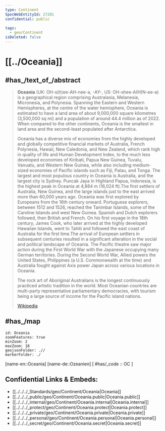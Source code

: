 ```yaml
---
type: Continent
SpocWebEntityId: 27201
confidential: public

tags:
  - geo/Continent
isDeleted: false
---
```


# [[../Oceania]] 

## #has_/text_of_/abstract  


> **Oceania** (UK:  OH-s(h)ee-AH-nee-ə, -⁠AY-, US:   OH-shee-A(H)N-ee-ə) is a geographical region comprising Australasia, Melanesia, Micronesia, and Polynesia. Spanning the Eastern and Western Hemispheres, at the centre of the water hemisphere, Oceania is estimated to have a land area of about 9,000,000 square kilometres (3,500,000 sq mi) and a population of around 44.4 million as of 2022. When compared to the other continents, Oceania is the smallest in land area and the second-least populated after Antarctica.
>
> Oceania has a diverse mix of economies from the highly developed and globally competitive financial markets of Australia, French Polynesia, Hawaii, New Caledonia, and New Zealand, which rank high in quality of life and Human Development Index, to the much less developed economies of Kiribati, Papua New Guinea, Tuvalu, Vanuatu, and Western New Guinea, while also including medium-sized economies of Pacific islands such as Fiji, Palau, and Tonga. The largest and most populous country in Oceania is Australia, and the largest city is Sydney. Puncak Jaya in Highland Papua, Indonesia, is the highest peak in Oceania at 4,884 m (16,024 ft).The first settlers of Australia, New Guinea, and the large islands just to the east arrived more than 60,000 years ago. Oceania was first explored by Europeans from the 16th century onward. Portuguese explorers, between 1512 and 1526, reached the Tanimbar Islands, some of the Caroline Islands and west New Guinea. Spanish and Dutch explorers followed, then British and French. On his first voyage in the 18th century, James Cook, who later arrived at the highly developed Hawaiian Islands, went to Tahiti and followed the east coast of Australia for the first time.The arrival of European settlers in subsequent centuries resulted in a significant alteration in the social and political landscape of Oceania. The Pacific theatre saw major action during the First World War with the Japanese occupying many German territories. During the Second World War, Allied powers the United States, Philippines (a U.S. Commonwealth at the time) and Australia fought against Axis power Japan across various locations in Oceania.
>
> The rock art of Aboriginal Australians is the longest continuously practiced artistic tradition in the world. Most Oceanian countries are multi-party representative parliamentary democracies, with tourism being a large source of income for the Pacific island nations.
>
> [Wikipedia](https://en.wikipedia.org/wiki/Oceania)


## #has_/map 

```leaflet
id: Oceania
zoomFeatures: true 
minZoom: 2 
maxZoom: 18
geojsonFolder: .// 
markerFolder: ./
```

[name-en::Oceania]
[name-de::Ozeanien]
[ #has/_code  :: OC ]

## Confidential Links & Embeds: 
- [[../../../_Standards/geo/Continent/Oceania|Oceania]] 
- [[../../../_public/geo/Continent/Oceania.public|Oceania.public]] 
- [[../../../_internal/geo/Continent/Oceania.internal|Oceania.internal]] 
- [[../../../_protect/geo/Continent/Oceania.protect|Oceania.protect]] 
- [[../../../_private/geo/Continent/Oceania.private|Oceania.private]] 
- [[../../../_personal/geo/Continent/Oceania.personal|Oceania.personal]] 
- [[../../../_secret/geo/Continent/Oceania.secret|Oceania.secret]] 

